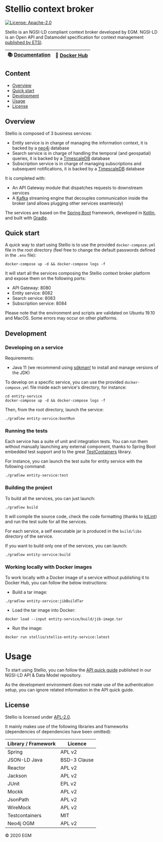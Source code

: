 # Stellio context broker

[![License: Apache-2.0](https://img.shields.io/badge/license-APL%202.0-blue.svg)](https://spdx.org/licenses/Apache-2.0.html)

Stellio is an NGSI-LD compliant context broker developed by EGM. NGSI-LD is an Open API and Datamodel specification for 
context management [published by ETSI](https://www.etsi.org/deliver/etsi_gs/CIM/001_099/009/01.02.02_60/gs_CIM009v010202p.pdf).

| :books: [Documentation](https://stellio.rtfd.io/) | :whale: [Docker Hub](https://hub.docker.com/orgs/stellio/repositories) |
| ------------------------------------------------- | ---------------------------------------------------------------------- |

## Content

-   [Overview](#overview)
-   [Quick start](#quick-start)
-   [Development](#development)
-   [Usage](#usage)
-   [License](#license)

## Overview

Stellio is composed of 3 business services:
* Entity service is in charge of managing the information context, it is backed by a [neo4j](https://neo4j.com) database
* Search service is in charge of handling the temporal (and geospatial) queries, it is backed by a [TimescaleDB](https://www.timescale.com/) database
* Subscription service is in charge of managing subscriptions and subsequent notifications, it is backed by a [TimescaleDB](https://www.timescale.com/) database

It is completed with:
* An API Gateway module that dispatches requests to downstream services
* A [Kafka](https://kafka.apache.org/) streaming engine that decouples communication inside the broker (and allows plugging other services seamlessly)

The services are based on the [Spring Boot](https://spring.io/projects/spring-boot) framework, developed in [Kotlin](https://kotlinlang.org),
and built with [Gradle](https://gradle.org).

## Quick start

A quick way to start using Stellio is to use the provided `docker-compose.yml` file in the root directory (feel free to change 
the default passwords defined in the `.env` file):

```shell script
docker-compose up -d && docker-compose logs -f
```

It will start all the services composing the Stellio context broker platform and expose them on the following ports:
* API Gateway: 8080
* Entity service: 8082
* Search service: 8083
* Subscription service: 8084

Please note that the environment and scripts are validated on Ubuntu 19.10 and MacOS. Some errors may occur on other platforms.

## Development

### Developing on a service

Requirements:
* Java 11 (we recommend using [sdkman!](https://sdkman.io/) to install and manage versions of the JDK)

To develop on a specific service, you can use the provided `docker-compose.yml` file inside each service's directory, for instance:

```shell script
cd entity-service
docker-compose up -d && docker-compose logs -f
```

Then, from the root directory, launch the service:

```shell script
./gradlew entity-service:bootRun
```

### Running the tests

Each service has a suite of unit and integration tests. You can run them without manually launching any external component, thanks
to Spring Boot embedded test support and to the great [TestContainers](https://www.testcontainers.org/) library.

For instance, you can launch the test suite for entity service with the following command:
 
```shell script
./gradlew entity-service:test
```

### Building the project

To build all the services, you can just launch:

```shell script
./gradlew build
```

It will compile the source code, check the code formatting (thanks to [ktLint](https://ktlint.github.io/)) and run the test
suite for all the services.

For each service, a self executable jar is produced in the `build/libs` directory of the service.

If you want to build only one of the services, you can launch:

```shell script
./gradlew entity-service:build
```

### Working locally with Docker images

To work locally with a Docker image of a service without publishing it to Docker Hub, you can follow the below instructions:

* Build a tar image:

```shell script
./gradlew entity-service:jibBuildTar
```

* Load the tar image into Docker:

```shell script
docker load --input entity-service/build/jib-image.tar
```

* Run the image:

```shell script
docker run stellio/stellio-entity-service:latest
```

# Usage

To start using Stellio, you can follow the [API quick guide](https://github.com/easy-global-market/ngsild-api-data-models/blob/master/API_Quick_Guide.md)
published in our NGSI-LD API & Data Model repository.

As the development environment does not make use of the authentication setup, you can ignore related information in the 
API quick guide.

## License

Stellio is licensed under [APL-2.0](https://spdx.org/licenses/Apache-2.0.html).

It mainly makes use of the following libraries and frameworks (dependencies of dependencies have been omitted):

| Library / Framework |	Licence         |
| ------------------- | --------------- |
| Spring              | APL v2          |
| JSON-LD Java        | BSD-3 Clause    |
| Reactor             | APL v2          |
| Jackson             |	APL v2          |
| JUnit               | EPL v2          |
| Mockk               |	APL v2          |
| JsonPath            |	APL v2          |
| WireMock            | APL v2          |
| Testcontainers      |	MIT             |
| Neo4j OGM           |	APL v2          |

© 2020 EGM
